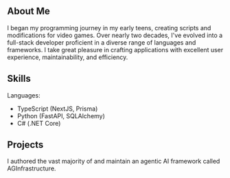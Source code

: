 ## About Me
I began my programming journey in my early teens, creating scripts and modifications for video games. Over nearly two decades, I've evolved into a full-stack developer proficient in a diverse range of languages and frameworks. I take great pleasure in crafting applications with excellent user experience, maintainability, and efficiency.

## Skills

Languages: 
- TypeScript (NextJS, Prisma)
- Python (FastAPI, SQLAlchemy)
- C# (.NET Core)

## Projects

I authored the vast majority of and maintain an agentic AI framework called AGInfrastructure.

